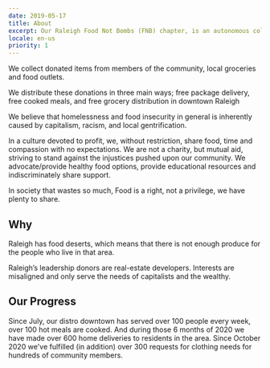 ```yaml
---
date: 2019-05-17
title: About
excerpt: Our Raleigh Food Not Bombs (FNB) chapter, is an autonomous collective that provides food to wherever it is needed in the community.
locale: en-us
priority: 1
---
```

We collect donated items from members of the community, local groceries and food outlets.

We distribute these donations in three main ways; free package delivery, free cooked meals, and free grocery distribution in downtown Raleigh

We believe that homelessness and food insecurity in general is inherently caused by capitalism, racism, and local gentrification.

In a culture devoted to profit, we, without restriction, share food, time and compassion with no expectations. We are not a charity, but mutual aid, striving to stand against the injustices pushed upon our community. We advocate/provide healthy food options, provide educational resources and indiscriminately share support.

In society that wastes so much, Food is a right, not a privilege, we have plenty to share.

## Why

Raleigh has food deserts, which means that there is not enough produce for the people who live in that area.

Raleigh’s leadership donors are real-estate developers. Interests are misaligned and only serve the needs of capitalists and the wealthy.

## Our Progress

Since July, our distro downtown has served over 100 people every week, over 100 hot meals are cooked. And during those 6 months of 2020 we have made over 600 home deliveries to residents in the area. Since October 2020 we've fulfilled (in addition) over 300 requests for clothing needs for hundreds of community members.
